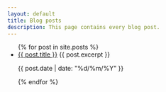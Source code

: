 ```yaml
---
layout: default
title: Blog posts
description: This page contains every blog post.
---
```

<ul>
            {% for post in site.posts %}
            <li>
              <a href="{{ post.url }}">{{ post.title }}</a>
              <span class="excerpt">{{ post.excerpt }}</span>
              <p class="post-publishing-note">{{ post.date | date: "%d/%m/%Y" }}</p>
            </li>
            {% endfor %}
</ul>
